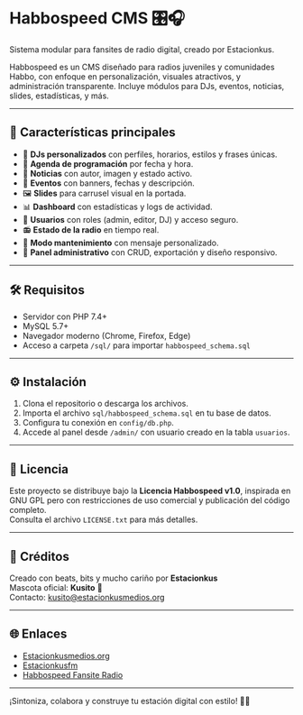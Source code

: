 # Habbospeed CMS 🎛️🎧  
Sistema modular para fansites de radio digital, creado por Estacionkus.

Habbospeed es un CMS diseñado para radios juveniles y comunidades Habbo, con enfoque en personalización, visuales atractivos, y administración transparente. Incluye módulos para DJs, eventos, noticias, slides, estadísticas, y más.

---

## 🚀 Características principales

- 🎤 **DJs personalizados** con perfiles, horarios, estilos y frases únicas.
- 📅 **Agenda de programación** por fecha y hora.
- 📰 **Noticias** con autor, imagen y estado activo.
- 🎉 **Eventos** con banners, fechas y descripción.
- 🖼️ **Slides** para carrusel visual en la portada.
- 📊 **Dashboard** con estadísticas y logs de actividad.
- 👥 **Usuarios** con roles (admin, editor, DJ) y acceso seguro.
- 📻 **Estado de la radio** en tiempo real.
- 🚧 **Modo mantenimiento** con mensaje personalizado.
- 📁 **Panel administrativo** con CRUD, exportación y diseño responsivo.

---

## 🛠️ Requisitos

- Servidor con PHP 7.4+
- MySQL 5.7+
- Navegador moderno (Chrome, Firefox, Edge)
- Acceso a carpeta `/sql/` para importar `habbospeed_schema.sql`

---

## ⚙️ Instalación

1. Clona el repositorio o descarga los archivos.
2. Importa el archivo `sql/habbospeed_schema.sql` en tu base de datos.
3. Configura tu conexión en `config/db.php`.
4. Accede al panel desde `/admin/` con usuario creado en la tabla `usuarios`.

---

## 📜 Licencia

Este proyecto se distribuye bajo la **Licencia Habbospeed v1.0**, inspirada en GNU GPL pero con restricciones de uso comercial y publicación del código completo.  
Consulta el archivo `LICENSE.txt` para más detalles.

---

## 💌 Créditos

Creado con beats, bits y mucho cariño por **Estacionkus**  
Mascota oficial: **Kusito** 🌟  
Contacto: [kusito@estacionkusmedios.org](mailto:kusito@estacionkusmedios.org)

---

## 🌐 Enlaces

- [Estacionkusmedios.org](https://estacionkusmedios.org)  
- [Estacionkusfm](https://estacionkusfm.net)  
- [Habbospeed Fansite Radio](#pronto)

---

¡Sintoniza, colabora y construye tu estación digital con estilo! 📡💜
